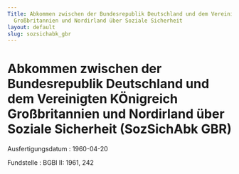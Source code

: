 ```yaml
---
Title: Abkommen zwischen der Bundesrepublik Deutschland und dem Vereinigten KÖnigreich
  Großbritannien und Nordirland über Soziale Sicherheit
layout: default
slug: sozsichabk_gbr
---
```


# Abkommen zwischen der Bundesrepublik Deutschland und dem Vereinigten KÖnigreich Großbritannien und Nordirland über Soziale Sicherheit (SozSichAbk GBR)

Ausfertigungsdatum
:   1960-04-20

Fundstelle
:   BGBl II: 1961, 242

